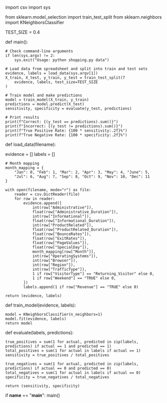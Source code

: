 import csv
import sys

from sklearn.model_selection import train_test_split
from sklearn.neighbors import KNeighborsClassifier

TEST_SIZE = 0.4


def main():

    # Check command-line arguments
    if len(sys.argv) != 2:
        sys.exit("Usage: python shopping.py data")

    # Load data from spreadsheet and split into train and test sets
    evidence, labels = load_data(sys.argv[1])
    X_train, X_test, y_train, y_test = train_test_split(7
        evidence, labels, test_size=TEST_SIZE
    )

    # Train model and make predictions
    model = train_model(X_train, y_train)
    predictions = model.predict(X_test)
    sensitivity, specificity = evaluate(y_test, predictions)

    # Print results
    print(f"Correct: {(y_test == predictions).sum()}")
    print(f"Incorrect: {(y_test != predictions).sum()}")
    print(f"True Positive Rate: {100 * sensitivity:.2f}%")
    print(f"True Negative Rate: {100 * specificity:.2f}%")


def load_data(filename):
    
 evidence = []
    labels = []

    # Month mapping
    month_mapping = {
        "Jan": 0, "Feb": 1, "Mar": 2, "Apr": 3, "May": 4, "June": 5,
        "Jul": 6, "Aug": 7, "Sep": 8, "Oct": 9, "Nov": 10, "Dec": 11
    }

    with open(filename, mode="r") as file:
        reader = csv.DictReader(file)
        for row in reader:
            evidence.append([
                int(row["Administrative"]),
                float(row["Administrative_Duration"]),
                int(row["Informational"]),
                float(row["Informational_Duration"]),
                int(row["ProductRelated"]),
                float(row["ProductRelated_Duration"]),
                float(row["BounceRates"]),
                float(row["ExitRates"]),
                float(row["PageValues"]),
                float(row["SpecialDay"]),
                month_mapping[row["Month"]],
                int(row["OperatingSystems"]),
                int(row["Browser"]),
                int(row["Region"]),
                int(row["TrafficType"]),
                1 if row["VisitorType"] == "Returning_Visitor" else 0,
                1 if row["Weekend"] == "TRUE" else 0,
            ])
            labels.append(1 if row["Revenue"] == "TRUE" else 0)

    return (evidence, labels)


def train_model(evidence, labels):

    model = KNeighborsClassifier(n_neighbors=1)
    model.fit(evidence, labels)
    return model



def evaluate(labels, predictions):
    
    true_positives = sum(1 for actual, predicted in zip(labels, predictions) if actual == 1 and predicted == 1)
    total_positives = sum(1 for actual in labels if actual == 1)
    sensitivity = true_positives / total_positives

    true_negatives = sum(1 for actual, predicted in zip(labels, predictions) if actual == 0 and predicted == 0)
    total_negatives = sum(1 for actual in labels if actual == 0)
    specificity = true_negatives / total_negatives

    return (sensitivity, specificity)


if __name__ == "__main__":
    main()

